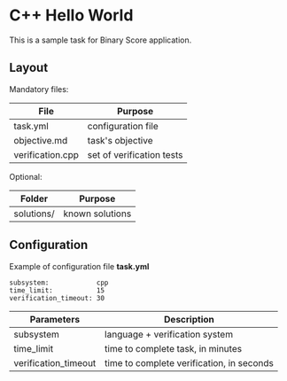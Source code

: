 C++ Hello World
===============

This is a sample task for Binary Score application.

## Layout

Mandatory files:

| File          | Purpose               |
| ------------- | ------------- |
| task.yml      | configuration file |
| objective.md  | task's objective |
| verification.cpp | set of verification tests|


Optional:

| Folder          | Purpose               |
| ------------- | ------------- |
| solutions/     | known solutions |


## Configuration

Example of configuration file **task.yml**

    subsystem:            cpp
    time_limit:           15
    verification_timeout: 30


| Parameters    | Description   |
| ------------- | ------------- |
| subsystem     | language + verification system |
| time_limit    | time to complete task, in minutes |
| verification_timeout | time to complete verification, in seconds|

